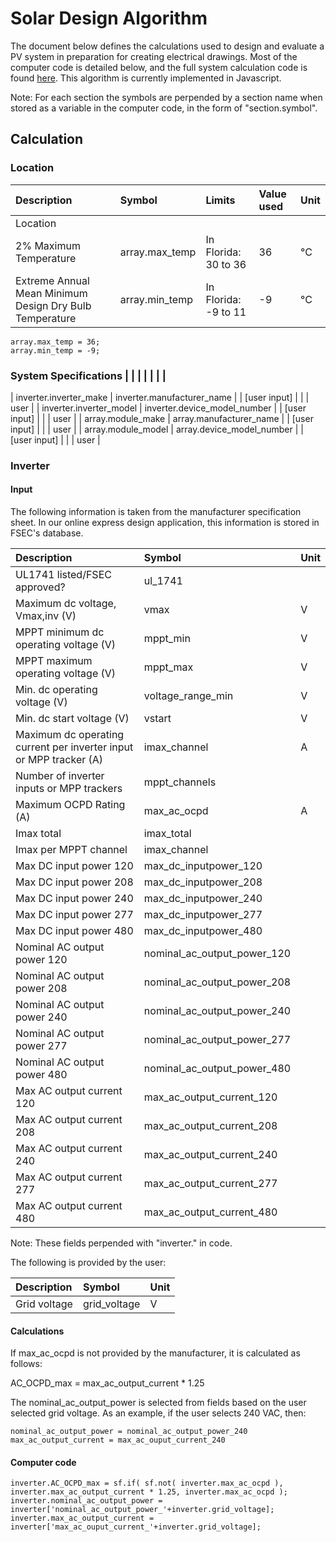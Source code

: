 # Solar Design Algorithm

The document below defines the calculations used to design and evaluate a PV system in preparation for creating electrical drawings.
Most of the computer code is detailed below, and the full system calculation code is found [here](https://github.com/kshowalter/SPD_server/blob/master/lib/calculate_system.js). This algorithm is currently implemented in Javascript.

Note: For each section the symbols are perpended by a section name when stored as a variable in the computer code, in the form of "section.symbol".

## Calculation

### Location

| Description                                             | Symbol         | Limits               | Value used | Unit |
|:--------------------------------------------------------|:---------------|:---------------------|:-----------|:-----|
| Location                                                |                |                      |            |      |
| 2% Maximum Temperature                                  | array.max_temp | In Florida: 30 to 36 | 36         | °C   |
| Extreme Annual Mean Minimum Design Dry Bulb Temperature | array.min_temp | In Florida: -9 to 11 | -9         | °C   |

    array.max_temp = 36;
    array.min_temp = -9;



### System Specifications                                   |                              |                      |                             |      |      |       |

| inverter.inverter_make                                  | inverter.manufacturer_name   |                      | [user input]                |      |      | user  |
| inverter.inverter_model                                 | inverter.device_model_number |                      | [user input]                |      |      | user  |
| array.module_make                                       | array.manufacturer_name      |                      | [user input]                |      |      | user  |
| array.module_model                                      | array.device_model_number    |                      | [user input]                |      |      | user  |




### Inverter

#### Input

The following information is taken from the manufacturer specification sheet. In our online express design application, this information is stored in FSEC's database.

| Description                                                        | Symbol                      | Unit |
|:-------------------------------------------------------------------|:----------------------------|:-----|
| UL1741 listed/FSEC approved?                                       | ul_1741                     |      |
| Maximum dc voltage, Vmax,inv (V)                                   | vmax                        | V    |
| MPPT minimum dc operating voltage (V)                              | mppt_min                    | V    |
| MPPT maximum operating voltage (V)                                 | mppt_max                    | V    |
| Min. dc operating voltage (V)                                      | voltage_range_min           | V    |
| Min. dc start voltage (V)                                          | vstart                      | V    |
| Maximum dc operating current per inverter input or MPP tracker (A) | imax_channel                | A    |
| Number of inverter inputs or MPP trackers                          | mppt_channels               |      |
| Maximum OCPD Rating (A)                                            | max_ac_ocpd                 | A    |
| Imax total                                                         | imax_total                  |      |
| Imax per MPPT channel                                              | imax_channel                |      |
| Max DC input power 120                                             | max_dc_inputpower_120       |      |
| Max DC input power 208                                             | max_dc_inputpower_208       |      |
| Max DC input power 240                                             | max_dc_inputpower_240       |      |
| Max DC input power 277                                             | max_dc_inputpower_277       |      |
| Max DC input power 480                                             | max_dc_inputpower_480       |      |
| Nominal AC output power 120                                        | nominal_ac_output_power_120 |      |
| Nominal AC output power 208                                        | nominal_ac_output_power_208 |      |
| Nominal AC output power 240                                        | nominal_ac_output_power_240 |      |
| Nominal AC output power 277                                        | nominal_ac_output_power_277 |      |
| Nominal AC output power 480                                        | nominal_ac_output_power_480 |      |
| Max AC output current 120                                          | max_ac_output_current_120   |      |
| Max AC output current 208                                          | max_ac_output_current_208   |      |
| Max AC output current 240                                          | max_ac_output_current_240   |      |
| Max AC output current 277                                          | max_ac_output_current_277   |      |
| Max AC output current 480                                          | max_ac_output_current_480   |      |
Note: These fields perpended with "inverter." in code.

The following is provided by the user:

| Description  | Symbol       | Unit |
|:-------------|:-------------|:-----|
| Grid voltage | grid_voltage | V    |

#### Calculations

If max_ac_ocpd is not provided by the manufacturer, it is calculated as follows:

AC_OCPD_max = max_ac_output_current * 1.25

The nominal_ac_output_power is selected from fields based on the user selected grid voltage. As an example, if the user selects 240 VAC, then:

    nominal_ac_output_power = nominal_ac_output_power_240
    max_ac_output_current = max_ac_ouput_current_240

#### Computer code

    inverter.AC_OCPD_max = sf.if( sf.not( inverter.max_ac_ocpd ), inverter.max_ac_output_current * 1.25, inverter.max_ac_ocpd );
    inverter.nominal_ac_output_power = inverter['nominal_ac_output_power_'+inverter.grid_voltage];
    inverter.max_ac_output_current = inverter['max_ac_ouput_current_'+inverter.grid_voltage];
